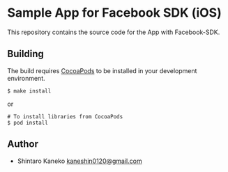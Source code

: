 # Sample App for Facebook SDK (iOS)

This repository contains the source code for the App with Facebook-SDK.


## Building

The build requires [CocoaPods](https://github.com/cocoapods/cocoapods) to be installed in your development environment.

```
$ make install
```

or

```
# To install libraries from CocoaPods
$ pod install
```


## Author

- Shintaro Kaneko <kaneshin0120@gmail.com>

